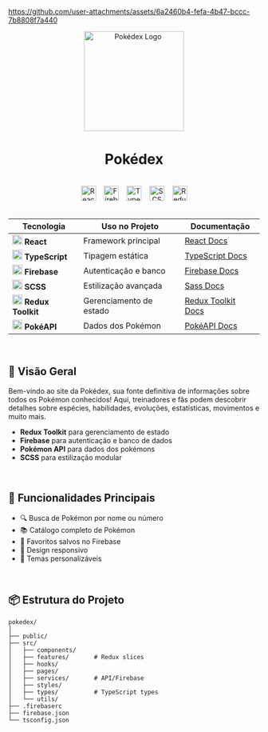https://github.com/user-attachments/assets/6a2460b4-fefa-4b47-bccc-7b8808f7a440

<div align="center">
  <img src="https://i.pinimg.com/originals/17/f9/d9/17f9d97a908d096b0ba26bba64a74514.gif" alt="Pokédex Logo" height="200">
</div>
<h1 align="center">  
  Pokédex
</h1>

<br>

<div align="center">
  <img src="https://img.shields.io/badge/React-20232A?logo=react&style=for-the-badge" alt="React" height="30">
    &nbsp;&nbsp;
  <img src="https://img.icons8.com/?size=512&id=62452&format=png" alt="Firebase" height="30">
    &nbsp;&nbsp;
  <img src="https://img.shields.io/badge/TypeScript-3178C6?logo=typescript&style=for-the-badge" alt="TypeScript" height="30">
    &nbsp;&nbsp;
  <img src="https://img.shields.io/badge/SCSS-CC6699?logo=sass&style=for-the-badge" alt="SCSS" height="30">
    &nbsp;&nbsp;
  <img src="https://img.shields.io/badge/Redux-764ABC?logo=redux&style=for-the-badge" alt="Redux Toolkit" height="30">
</div>

<br>
<div align="center">

| Tecnologia | Uso no Projeto | Documentação |
|------------|----------------|--------------|
| <img src="https://cdn-icons-png.flaticon.com/512/1126/1126012.png" width="20"> **React** | Framework principal | [React Docs](https://reactjs.org/docs) |
| <img src="https://cdn-icons-png.flaticon.com/512/5968/5968381.png" width="20"> **TypeScript** | Tipagem estática | [TypeScript Docs](https://www.typescriptlang.org/docs/) |
| <img src="https://img.icons8.com/?size=512&id=62452&format=png" width="20"> **Firebase** | Autenticação e banco | [Firebase Docs](https://firebase.google.com/docs) |
| <img src="https://cdn-icons-png.flaticon.com/512/2111/2111364.png" width="20"> **SCSS** | Estilização avançada | [Sass Docs](https://sass-lang.com/documentation) |
| <img src="https://cdn-icons-png.flaticon.com/512/3334/3334886.png" width="20"> **Redux Toolkit** | Gerenciamento de estado | [Redux Toolkit Docs](https://redux-toolkit.js.org/) |
| <img src="https://cdn-icons-png.flaticon.com/512/188/188987.png" width="20"> **PokéAPI** | Dados dos Pokémon | [PokéAPI Docs](https://pokeapi.co/docs/v2) |
</div>
<br>

## 🌟 Visão Geral

Bem-vindo ao site da Pokédex, sua fonte definitiva de informações sobre todos os Pokémon conhecidos! Aqui, treinadores e fãs podem descobrir detalhes sobre espécies, habilidades, evoluções, estatísticas, movimentos e muito mais.

- **Redux Toolkit** para gerenciamento de estado
- **Firebase** para autenticação e banco de dados
- **Pokémon API** para dados dos pokémons
- **SCSS** para estilização modular

<br>

## 🚀 Funcionalidades Principais

- 🔍 Busca de Pokémon por nome ou número
- 📚 Catálogo completo de Pokémon
- 💾 Favoritos salvos no Firebase
- 📱 Design responsivo
- 🎨 Temas personalizáveis

<br>

## 📦 Estrutura do Projeto

```tree
pokedex/
│
├── public/
├── src/
│   ├── components/
│   ├── features/       # Redux slices
│   ├── hooks/
│   ├── pages/
│   ├── services/       # API/Firebase
│   ├── styles/
│   ├── types/          # TypeScript types
│   └── utils/
├── .firebaserc
├── firebase.json
└── tsconfig.json
